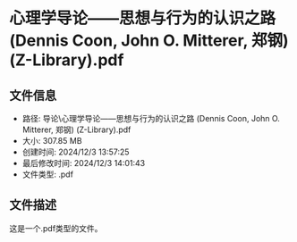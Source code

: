 ﻿# 心理学导论——思想与行为的认识之路 (Dennis Coon, John O. Mitterer, 郑钢) (Z-Library).pdf

## 文件信息
- 路径: 导论\心理学导论——思想与行为的认识之路 (Dennis Coon, John O. Mitterer, 郑钢) (Z-Library).pdf
- 大小: 307.85 MB
- 创建时间: 2024/12/3 13:57:25
- 最后修改时间: 2024/12/3 14:01:43
- 文件类型: .pdf

## 文件描述
这是一个.pdf类型的文件。

